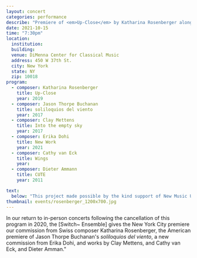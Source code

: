 ```yaml
---
layout: concert
categories: performance
describe: "Premiere of <em>Up-Close</em> by Katharina Rosenberger alongside the American premiere of Jason Thorpe Buchanan's <em>soliloquios del viento</em>, a new commission from Erika Dohi, and works by Clay Mettens, and Cathy van Eck, and Dieter Amman."
date: 2021-10-15
time: "7:30pm"
location:
  institution:
  building:
  venue: DiMenna Center for Classical Music
  address: 450 W 37th St.
  city: New York
  state: NY
  zip: 10018
program:
  - composer: Katharina Rosenberger
    title: Up-Close
    year: 2019
  - composer: Jason Thorpe Buchanan
    title: soliloquios del viento
    year: 2017
  - composer: Clay Mettens
    title: Into the empty sky
    year: 2017     
  - composer: Erika Dohi
    title: New Work
    year: 2021     
  - composer: Cathy van Eck
    title: Wings
    year:  
  - composer: Dieter Ammann
    title: CUTE
    year: 2011

text:
  below: "This project made possible by the kind support of New Music USA, Pro Helvetia, the Swiss Arts Council, and the Ernst von Siemens Musikstiftung."
thumbnail: events/rosenberger_1200x700.jpg
---
```


In our return to in-person concerts following the cancellation of this program in 2020, the [Switch~ Ensemble] gives the New York City premiere our commission from Swiss composer Katharina Rosenberger, the American premiere of Jason Thorpe Buchanan's <em>soliloquios del viento</em>, a new commission from Erika Dohi, and works by Clay Mettens, and Cathy van Eck, and Dieter Amman."
